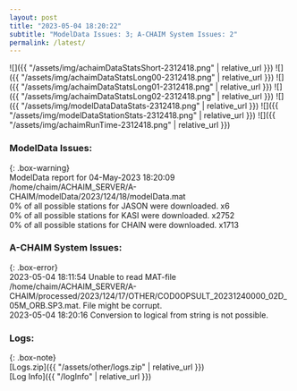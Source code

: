 ```yaml
---
layout: post
title: "2023-05-04 18:20:22"
subtitle: "ModelData Issues: 3; A-CHAIM System Issues: 2"
permalink: /latest/
---
```


![]({{ "/assets/img/achaimDataStatsShort-2312418.png" | relative_url }})
![]({{ "/assets/img/achaimDataStatsLong00-2312418.png" | relative_url }})
![]({{ "/assets/img/achaimDataStatsLong01-2312418.png" | relative_url }})
![]({{ "/assets/img/achaimDataStatsLong02-2312418.png" | relative_url }})
![]({{ "/assets/img/modelDataDataStats-2312418.png" | relative_url }})
![]({{ "/assets/img/modelDataStationStats-2312418.png" | relative_url }})
![]({{ "/assets/img/achaimRunTime-2312418.png" | relative_url }})


### ModelData Issues:  
  
{: .box-warning}  
 ModelData report for 04-May-2023 18:20:09   
 /home/chaim/ACHAIM_SERVER/A-CHAIM/modelData/2023/124/18/modelData.mat   
 0% of all possible stations for JASON were downloaded. x6   
 0% of all possible stations for KASI were downloaded. x2752   
 0% of all possible stations for CHAIN were downloaded. x1713   
  
### A-CHAIM System Issues:  
  
{: .box-error}  
2023-05-04 18:11:54 Unable to read MAT-file /home/chaim/ACHAIM_SERVER/A-CHAIM/processed/2023/124/17/OTHER/COD0OPSULT_20231240000_02D_05M_ORB.SP3.mat. File might be corrupt.  
2023-05-04 18:20:16 Conversion to logical from string is not possible.  

### Logs:  
  
{: .box-note}  
[Logs.zip]({{ "/assets/other/logs.zip" | relative_url }})  
[Log Info]({{ "/logInfo" | relative_url }})  
